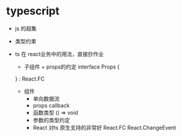 # typescript
- js 的超集
- 类型约束
- ts 在 react业务中的用法，直接抄作业
  - 子组件 + props的约定
  interface Props {

  }
  : React.FC<Props>
  - 组件
    - 单向数据流
    - props  callback
    - 函数类型 () => void
    - 参数的类型约定
    - React 对ts 原生支持的非常好
      React.FC
      React.ChangeEvent<HTMLInputElement>